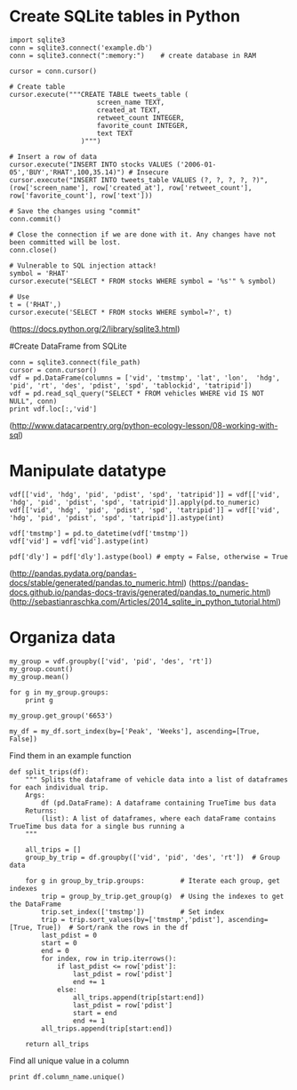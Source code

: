 # Create SQLite tables in Python
```
import sqlite3
conn = sqlite3.connect('example.db')
conn = sqlite3.connect(":memory:")    # create database in RAM

cursor = conn.cursor()

# Create table
cursor.execute("""CREATE TABLE tweets_table (
                      screen_name TEXT,
                      created_at TEXT,
                      retweet_count INTEGER,
                      favorite_count INTEGER,
                      text TEXT
                  )""")

# Insert a row of data
cursor.execute("INSERT INTO stocks VALUES ('2006-01-05','BUY','RHAT',100,35.14)") # Insecure
cursor.execute("INSERT INTO tweets_table VALUES (?, ?, ?, ?, ?)", (row['screen_name'], row['created_at'], row['retweet_count'], row['favorite_count'], row['text']))

# Save the changes using "commit"
conn.commit()

# Close the connection if we are done with it. Any changes have not been committed will be lost.
conn.close()
```

```
# Vulnerable to SQL injection attack!
symbol = 'RHAT'
cursor.execute("SELECT * FROM stocks WHERE symbol = '%s'" % symbol) 

# Use
t = ('RHAT',)
cursor.execute('SELECT * FROM stocks WHERE symbol=?', t)
```

(https://docs.python.org/2/library/sqlite3.html)

#Create DataFrame from SQLite
```
conn = sqlite3.connect(file_path)
cursor = conn.cursor()
vdf = pd.DataFrame(columns = ['vid', 'tmstmp', 'lat', 'lon',  'hdg', 'pid', 'rt', 'des', 'pdist', 'spd', 'tablockid', 'tatripid'])
vdf = pd.read_sql_query("SELECT * FROM vehicles WHERE vid IS NOT NULL", conn)
print vdf.loc[:,'vid']
```

(http://www.datacarpentry.org/python-ecology-lesson/08-working-with-sql)

# Manipulate datatype
```
vdf[['vid', 'hdg', 'pid', 'pdist', 'spd', 'tatripid']] = vdf[['vid', 'hdg', 'pid', 'pdist', 'spd', 'tatripid']].apply(pd.to_numeric)
vdf[['vid', 'hdg', 'pid', 'pdist', 'spd', 'tatripid']] = vdf[['vid', 'hdg', 'pid', 'pdist', 'spd', 'tatripid']].astype(int)

vdf['tmstmp'] = pd.to_datetime(vdf['tmstmp'])
vdf['vid'] = vdf['vid'].astype(int)

pdf['dly'] = pdf['dly'].astype(bool) # empty = False, otherwise = True
```


(http://pandas.pydata.org/pandas-docs/stable/generated/pandas.to_numeric.html)
(https://pandas-docs.github.io/pandas-docs-travis/generated/pandas.to_numeric.html)
(http://sebastianraschka.com/Articles/2014_sqlite_in_python_tutorial.html)

# Organiza data
```
my_group = vdf.groupby(['vid', 'pid', 'des', 'rt'])
my_group.count()
my_group.mean()

for g in my_group.groups:
    print g

my_group.get_group('6653')

my_df = my_df.sort_index(by=['Peak', 'Weeks'], ascending=[True, False])
```
Find them in an example function   

```
def split_trips(df):
    """ Splits the dataframe of vehicle data into a list of dataframes for each individual trip.
    Args:
        df (pd.DataFrame): A dataframe containing TrueTime bus data
    Returns:
        (list): A list of dataframes, where each dataFrame contains TrueTime bus data for a single bus running a
    """

    all_trips = []
    group_by_trip = df.groupby(['vid', 'pid', 'des', 'rt'])  # Group data

    for g in group_by_trip.groups:         # Iterate each group, get indexes
        trip = group_by_trip.get_group(g)  # Using the indexes to get the DataFrame
        trip.set_index(['tmstmp'])         # Set index
        trip = trip.sort_values(by=['tmstmp','pdist'], ascending=[True, True])  # Sort/rank the rows in the df
        last_pdist = 0
        start = 0
        end = 0
        for index, row in trip.iterrows():
            if last_pdist <= row['pdist']:
                last_pdist = row['pdist']
                end += 1
            else:
                all_trips.append(trip[start:end])
                last_pdist = row['pdist']
                start = end
                end += 1
        all_trips.append(trip[start:end])

    return all_trips
```

Find all unique value in a column  
```
print df.column_name.unique()
```
